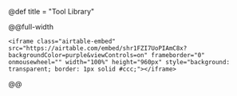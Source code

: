 @def title = "Tool Library"



@@full-width
~~~
<iframe class="airtable-embed" src="https://airtable.com/embed/shr1FZI7UoPIAmC8x?backgroundColor=purple&viewControls=on" frameborder="0" onmousewheel="" width="100%" height="960px" style="background: transparent; border: 1px solid #ccc;"></iframe>
~~~
@@